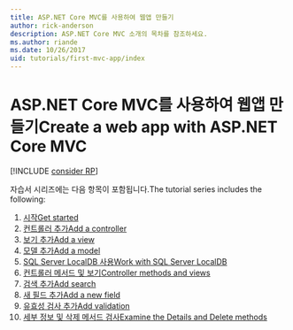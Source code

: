 ```yaml
---
title: ASP.NET Core MVC를 사용하여 웹앱 만들기
author: rick-anderson
description: ASP.NET Core MVC 소개의 목차를 참조하세요.
ms.author: riande
ms.date: 10/26/2017
uid: tutorials/first-mvc-app/index
---
```

# <a name="create-a-web-app-with-aspnet-core-mvc"></a><span data-ttu-id="686d0-103">ASP.NET Core MVC를 사용하여 웹앱 만들기</span><span class="sxs-lookup"><span data-stu-id="686d0-103">Create a web app with ASP.NET Core MVC</span></span>

[!INCLUDE [consider RP](~/includes/razor.md)]

<span data-ttu-id="686d0-104">자습서 시리즈에는 다음 항목이 포함됩니다.</span><span class="sxs-lookup"><span data-stu-id="686d0-104">The tutorial series includes the following:</span></span>

1. [<span data-ttu-id="686d0-105">시작</span><span class="sxs-lookup"><span data-stu-id="686d0-105">Get started</span></span>](start-mvc.md)
1. [<span data-ttu-id="686d0-106">컨트롤러 추가</span><span class="sxs-lookup"><span data-stu-id="686d0-106">Add a controller</span></span>](adding-controller.md)
1. [<span data-ttu-id="686d0-107">보기 추가</span><span class="sxs-lookup"><span data-stu-id="686d0-107">Add a view</span></span>](adding-view.md)
1. [<span data-ttu-id="686d0-108">모델 추가</span><span class="sxs-lookup"><span data-stu-id="686d0-108">Add a model</span></span>](adding-model.md)
1. [<span data-ttu-id="686d0-109">SQL Server LocalDB 사용</span><span class="sxs-lookup"><span data-stu-id="686d0-109">Work with SQL Server LocalDB</span></span>](working-with-sql.md)
1. [<span data-ttu-id="686d0-110">컨트롤러 메서드 및 보기</span><span class="sxs-lookup"><span data-stu-id="686d0-110">Controller methods and views</span></span>](controller-methods-views.md)
1. [<span data-ttu-id="686d0-111">검색 추가</span><span class="sxs-lookup"><span data-stu-id="686d0-111">Add search</span></span>](search.md)
1. [<span data-ttu-id="686d0-112">새 필드 추가</span><span class="sxs-lookup"><span data-stu-id="686d0-112">Add a new field</span></span>](new-field.md)
1. [<span data-ttu-id="686d0-113">유효성 검사 추가</span><span class="sxs-lookup"><span data-stu-id="686d0-113">Add validation</span></span>](validation.md)
1. [<span data-ttu-id="686d0-114">세부 정보 및 삭제 메서드 검사</span><span class="sxs-lookup"><span data-stu-id="686d0-114">Examine the Details and Delete methods</span></span>](details.md)
